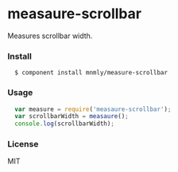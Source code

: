 # measaure-scrollbar

Measures scrollbar width.

### Install

```
  $ component install mnmly/measure-scrollbar
```

### Usage

```javascript
  var measure = require('measaure-scrollbar');
  var scrollbarWidth = measaure();
  console.log(scrollbarWidth);
```

### License

MIT
